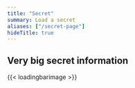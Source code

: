 ```yaml
---
title: "Secret"
summary: Load a secret
aliases: ["/secret-page"]
hideTitle: true
---
```


## Very big secret information

{{< loadingbarimage >}}